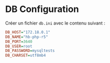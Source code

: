 # DB Configuration

Créer un fichier `db.ini` avec le contenu suivant :

```ini
DB_HOST="172.18.0.1"
DB_NAME="hb-php-r5"
DB_PORT=3640
DB_USER=root
DB_PASSWORD=mysqltests
DB_CHARSET=utf8mb4
```
